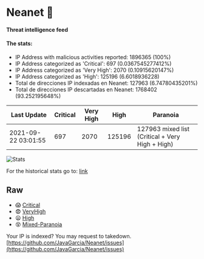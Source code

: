 # Neanet :hocho:
#### Threat intelligence feed
#### The stats:

- IP Address with malicious activities reported: 1896365 (100%)
- IP Address categorized as 'Critical':  697 (0.0367545277412%)
- IP Address categorized as 'Very High':  2070 (0.10915620147%)
- IP Address categorized as 'High':  125196 (6.6018936228)
- Total de direcciones IP indexadas en Neanet:  127963 (6.74780435201%)
- Total de direcciones IP descartadas en Neanet:  1768402 (93.252195648%)

| Last Update | Critical | Very High | High | Paranoia |
| --- | --- | --- | --- | --- |
| 2021-09-22 03:01:55 | 697 | 2070 | 125196 | 127963 mixed list (Critical + Very High + High)|

![Stats](https://docs.google.com/spreadsheets/d/e/2PACX-1vSnaNMIXVabIpDJjufMlzH7poXnshF3mgd8Is1g9ytUEzVsP5my4Trn8f-xkoLLQ38xpL3HtmUexLo6/pubchart?oid=501124687&format=image)

For the historical stats go to: [link](/stats.csv)
## Raw
- :scream: [Critical](https://raw.githubusercontent.com/JavaGarcia/Neanet/master/blacklists/neanet_critical.txt)
- :fearful: [VeryHigh](https://raw.githubusercontent.com/JavaGarcia/Neanet/master/blacklists/neanet_veryHigh.txtt)
- :frowning: [High](https://raw.githubusercontent.com/JavaGarcia/Neanet/master/blacklists/neanet_high.txt)
- :dizzy_face: [Mixed-Paranoia](https://raw.githubusercontent.com/JavaGarcia/Neanet/master/blacklists/neanet_all.txt)


Your IP is indexed? You may request to takedown. [https://github.com/JavaGarcia/Neanet/issues](https://github.com/JavaGarcia/Neanet/issues)










































































































































































































































































































































































































































































































































































































































































































































































































































































































































































































































































































































































































































































































































































































































































































































































































































































































































































































































































































































































































































































































































































































































































































































































































































































































































































































































































































































































































































































































































































































































































































































































































































































































































































































































































































































































































































































































































































































































































































































































































































































































































































































































































































































































































































































































































































































































































































































































































































































































































































































































































































































































































































































































































































































































































































































































































































































































































































































































































































































































































































































































































































































































































































































































































































































































































































































































































































































































































































































































































































































































































































































































































































































































































































































































































































































































































































































































































































































































































































































































































































































































































































































































































































































































































































































































































































































































































































































































































































































































































































































































































































































